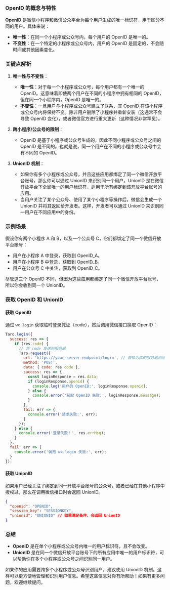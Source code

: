 ### OpenID 的概念与特性

**OpenID** 是微信小程序和微信公众平台为每个用户生成的唯一标识符，用于区分不同的用户。具体来说：

- **唯一性**：在同一个小程序或公众号内，每个用户的 OpenID 是唯一的。
- **不变性**：在一个特定的小程序或公众号内，用户的 OpenID 是固定的，不会随时间或其他因素变化。

### 关键点解析

1. **唯一性与不变性**：
   - **唯一性**：对于每一个小程序或公众号，每个用户都有一个唯一的 OpenID。这意味着即使两个用户在不同的小程序中拥有相同的 OpenID，但在同一个小程序内，OpenID 是唯一的。
   - **不变性**：一旦用户与小程序或公众号建立了联系，其 OpenID 在该小程序或公众号内将保持不变。除非用户删除了小程序并重新安装（这通常不会导致 OpenID 变化），或者微信官方进行重大更新（这种情况非常罕见）。

2. **跨小程序/公众号的限制**：
   - OpenID 是基于小程序或公众号生成的，因此不同小程序或公众号之间的 OpenID 是不同的。也就是说，同一个用户在不同的小程序或公众号中会有不同的 OpenID。

3. **UnionID 机制**：
   - 如果你有多个小程序或公众号，并且这些应用都绑定了同一个微信开放平台账号，那么你可以通过 UnionID 来识别同一个用户。UnionID 是在微信开放平台下全局唯一的用户标识符，适用于所有绑定到该开放平台账号的应用。
   - 当用户关注了某个公众号、使用了某个小程序等操作后，微信会生成一个 UnionID 并将其返回给开发者。这样，开发者可以通过 UnionID 来识别同一用户在不同应用中的身份。

### 示例场景

假设你有两个小程序 A 和 B，以及一个公众号 C，它们都绑定了同一个微信开放平台账号：

- 用户在小程序 A 中登录，获取到 OpenID_A。
- 用户在小程序 B 中登录，获取到 OpenID_B。
- 用户在公众号 C 中关注，获取到 OpenID_C。

尽管这三个 OpenID 不同，但因为这些应用都绑定了同一个微信开放平台账号，所以你会收到同一个 UnionID。

### 获取 OpenID 和 UnionID

#### 获取 OpenID

通过 `wx.login` 获取临时登录凭证（code），然后调用微信接口换取 OpenID：

```javascript
Taro.login({
  success: res => {
    if (res.code) {
      // 将 code 发送到服务器
      Taro.request({
        url: 'https://your-server-endpoint/login', // 替换为你的服务器地址
        method: 'POST',
        data: { code: res.code },
        success: res => {
          const loginResponse = res.data;
          if (loginResponse.openid) {
            console.log('用户的 OpenID:', loginResponse.openid);
          } else {
            console.error('获取 OpenID 失败:', loginResponse.message);
          }
        },
        fail: err => {
          console.error('请求失败:', err);
        }
      });
    } else {
      console.error('登录失败！', res.errMsg);
    }
  },
  fail: err => {
    console.error('调用 wx.login 失败:', err);
  }
});
```

#### 获取 UnionID

如果用户已经关注了绑定到同一开放平台账号的公众号，或者已经在其他小程序中授权过，那么在调用微信接口时会返回 UnionID。

```json
{
  "openid": "OPENID",
  "session_key": "SESSIONKEY",
  "unionid": "UNIONID" // 如果满足条件，会返回 UnionID
}
```

### 总结

- **OpenID** 是在单个小程序或公众号内唯一的用户标识符，且不会改变。
- **UnionID** 是在同一个微信开放平台账号下的所有应用中唯一的用户标识符，可以帮助你在多个小程序或公众号之间识别同一用户。

如果你的应用需要跨多个小程序或公众号识别用户，建议使用 UnionID 机制。这样可以更方便地管理和识别用户信息。希望这些信息对你有所帮助！如果有更多问题，欢迎继续提问。